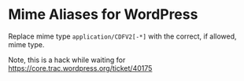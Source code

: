 # Mime Aliases for WordPress

Replace mime type `application/CDFV2[-*]` with the correct, if allowed, mime type.

Note, this is a hack while waiting for https://core.trac.wordpress.org/ticket/40175
